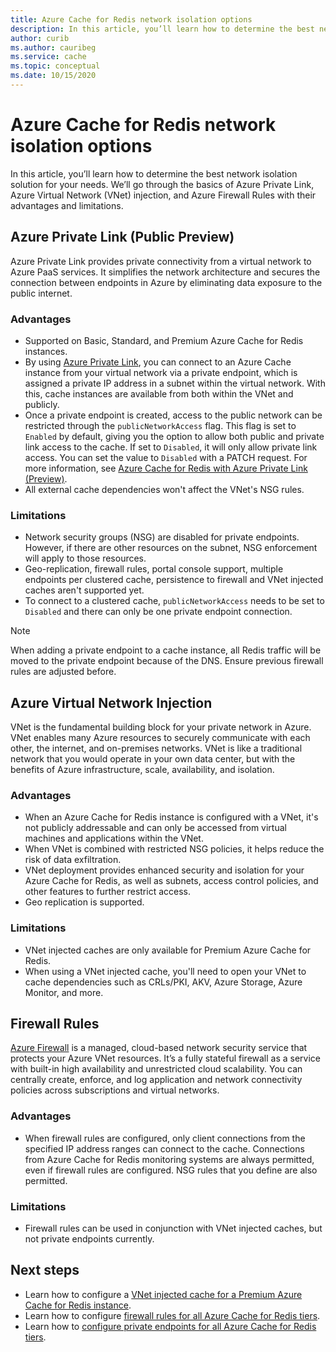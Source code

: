 ```yaml
---
title: Azure Cache for Redis network isolation options 
description: In this article, you’ll learn how to determine the best network isolation solution for your needs. We’ll go through the basics of Azure Private Link, Azure Virtual Network (VNet) injection, and Azure Firewall Rules with their advantages and limitations.
author: curib
ms.author: cauribeg
ms.service: cache
ms.topic: conceptual
ms.date: 10/15/2020
---
```


# Azure Cache for Redis network isolation options 
In this article, you’ll learn how to determine the best network isolation solution for your needs. We’ll go through the basics of Azure Private Link, Azure Virtual Network (VNet) injection, and Azure Firewall Rules with their advantages and limitations.  

## Azure Private Link (Public Preview) 
Azure Private Link provides private connectivity from a virtual network to Azure PaaS services. It simplifies the network architecture and secures the connection between endpoints in Azure by eliminating data exposure to the public internet. 

### Advantages
* Supported on Basic, Standard, and Premium Azure Cache for Redis instances. 
* By using [Azure Private Link](/azure/private-link/private-link-overview), you can connect to an Azure Cache instance from your virtual network via a private endpoint, which is assigned a private IP address in a subnet within the virtual network. With this, cache instances are available from both within the VNet and publicly.  
* Once a private endpoint is created, access to the public network can be restricted through the `publicNetworkAccess` flag. This flag is set to `Enabled` by default, giving you the option to allow both public and private link access to the cache. If set to `Disabled`, it will only allow private link access. You can set the value to `Disabled` with a PATCH request. For more information, see [Azure Cache for Redis with Azure Private Link (Preview)](cache-private-link.md). 
* All external cache dependencies won't affect the VNet's NSG rules.

### Limitations 
* Network security groups (NSG) are disabled for private endpoints. However, if there are other resources on the subnet, NSG enforcement will apply to those resources.
* Geo-replication, firewall rules, portal console support, multiple endpoints per clustered cache, persistence to firewall and VNet injected caches aren't supported yet. 
* To connect to a clustered cache, `publicNetworkAccess` needs to be set to `Disabled` and there can only be one private endpoint connection.

> [!NOTE]
> When adding a private endpoint to a cache instance, all Redis traffic will be moved to the private endpoint because of the DNS.
> Ensure previous firewall rules are adjusted before.  
>
>

## Azure Virtual Network Injection 
VNet is the fundamental building block for your private network in Azure. VNet enables many Azure resources to securely communicate with each other, the internet, and on-premises networks. VNet is like a traditional network that you would operate in your own data center, but with the benefits of Azure infrastructure, scale, availability, and isolation. 

### Advantages
* When an Azure Cache for Redis instance is configured with a VNet, it's not publicly addressable and can only be accessed from virtual machines and applications within the VNet.  
* When VNet is combined with restricted NSG policies, it helps reduce the risk of data exfiltration. 
* VNet deployment provides enhanced security and isolation for your Azure Cache for Redis, as well as subnets, access control policies, and other features to further restrict access. 
* Geo replication is supported. 

### Limitations
* VNet injected caches are only available for Premium Azure Cache for Redis. 
* When using a VNet injected cache, you'll need to open your VNet to cache dependencies such as CRLs/PKI, AKV, Azure Storage, Azure Monitor, and more.  


## Firewall Rules
[Azure Firewall](/azure/firewall/overview) is a managed, cloud-based network security service that protects your Azure VNet resources. It’s a fully stateful firewall as a service with built-in high availability and unrestricted cloud scalability. You can centrally create, enforce, and log application and network connectivity policies across subscriptions and virtual networks.  

### Advantages
* When firewall rules are configured, only client connections from the specified IP address ranges can connect to the cache. Connections from Azure Cache for Redis monitoring systems are always permitted, even if firewall rules are configured. NSG rules that you define are also permitted.  

### Limitations
* Firewall rules can be used in conjunction with VNet injected caches, but not private endpoints currently. 


## Next steps
* Learn how to configure a [VNet injected cache for a Premium Azure Cache for Redis instance](cache-how-to-premium-vnet.md).  
* Learn how to configure [firewall rules for all Azure Cache for Redis tiers](cache-configure.md#firewall). 
* Learn how to [configure private endpoints for all Azure Cache for Redis tiers](cache-private-link.md). 
